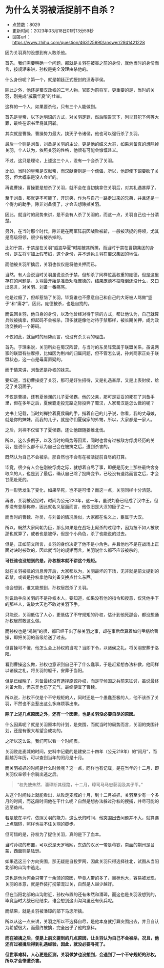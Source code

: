 # 为什么关羽被活捉前不自杀？
- 点赞数：8029
- 更新时间：2023年03月18日01时13分59秒
- 回答url：https://www.zhihu.com/question/463125990/answer/2941421228
<body>
 <p data-pid="ea6NxjpY">因为关羽真的没想到有人敢杀他。</p>
 <p data-pid="6-ZTaArM">首先，我们需要明确一个问题，那就是关羽在被害之前的身份，就他当时的身份而言，按规矩来讲，孙权是完全没理由杀他的。</p>
 <p data-pid="vGCfBVlt">什么身份呢？第一个，就是朝廷正式授封的汉寿亭侯。</p>
 <p data-pid="LjP-rAV9">除此之外，他还是蜀汉政权的二号人物，官职为前将军，更重要的是，当时的关羽，刚完成“威震华夏”的壮举。</p>
 <p data-pid="8MiJ1K-4">这样的一个人，如果要杀他，只有三个人能做到。</p>
 <p data-pid="zVTA1M6b">首先是皇帝，以下达明诏的方式，对关羽定罪，然后昭告天下，列举其犯下何等大罪，最终在诏书里将其问斩。</p>
 <p data-pid="xeRwocxf">其次就是曹操，曹操势力最大，挟天子令诸侯，他也可以强行杀了关羽。</p>
 <p data-pid="h7k9FzZs">最后一个则是刘备，刘备是关羽的主公，更是他的结义大哥，如果刘备真的想除掉关羽，个人认为，依照关羽的性格，他很有可能会慷慨赴义。</p>
 <p data-pid="rRlLNRHD">不过，这只是理论，上述这三个人，没有一个会杀了关羽。</p>
 <p data-pid="nXq_QgSU">比如，当时的皇帝是汉献帝，而汉献帝则是一个傀儡，所以，他即使下诏要砍了关羽，但大概率是没人会听的。</p>
 <p data-pid="e3AqFS-Z">再说曹操，曹操要是想杀了关羽，就不会在当初擒拿住关羽后，对其礼遇甚厚了。</p>
 <p data-pid="ZED5zHeb">至于刘备，那就更不可能了，开玩笑，作为与自己一路走过来的兄弟，并且还是一个得力的助手，除非刘备傻了，才会去想除掉关羽。</p>
 <p data-pid="QWrX3OGD">因此，就当时的局势来讲，是不会有人杀了关羽的，而这一点，关羽自己也十分清楚。</p>
 <p data-pid="jdw60h2O">另外，在当时那个时代，除非是在两军阵前因战败被斩，一般被活捉的将领，尤其是高级将领，很少有被杀掉的。</p>
 <p data-pid="39dmbWLs">比如于禁，于禁是在关羽“威震华夏”时期被其所擒，而当时于禁在曹魏集团的身份，是左将军加上假节钺，这个身份，并不逊色关羽在蜀汉集团的地位。</p>
 <p data-pid="JapiUir7">而他被关羽所擒后，关羽也仅仅是将他关押而已。</p>
 <p data-pid="25QXmIx6">当然，有人会说当时关羽虽说没杀于禁，但却杀了同样位高权重的庞德，但是这里存在的问题是，关羽最开始是准备劝降庞德的，结果庞德不投降倒还没什么，又口出恶言，对关羽、刘备一番痛骂。</p>
 <p data-pid="W140tNsI">他是过瘾了，但却惹恼了关羽，毕竟谁也不愿意自己和自己的大哥被人骂做“竖子”和“庸才”，因此，庞德被杀，也是自找的。</p>
 <p data-pid="gzkNVmvr">而说回关羽，他自身的身份，以及他曾经对待于禁的方式，都让他认为，自己就算兵败被擒拿，但起码不会被杀，顶多就是像他对待于禁那样，被长期关押，成为政治交换的一个筹码。</p>
 <p data-pid="04Pnnpyu">不仅如此，就当时的局势而言，也没有杀关羽的理由。</p>
 <p data-pid="s5pm17Vn">首先，于理来说，关羽所处在蜀汉阵营，与当时的东吴阵营属于联盟关系，虽说两家的联盟有些摩擦，比如因为荆州的归属问题，但不管怎么说，孙刘两家正处于联盟状态，这一点是毋庸置疑的。</p>
 <p data-pid="BbKdLGcY">而于情来讲，刘备还是孙权的妹夫。</p>
 <p data-pid="QRAmpIUp">要知道，当初曹操捉了关羽，那可是好生招待，又是礼遇甚厚，又是上表封侯，给足了关羽面子。</p>
 <p data-pid="gn9_pYZD">不仅是曹操，还有夏侯渊的儿子夏侯霸，他的父亲，那可是妥妥的死在了刘备手里，但在多年之后，夏侯霸走投无路之际投奔了蜀汉，人家蜀汉是怎么做的呢？</p>
 <p data-pid="x0x9DHkT">史书上记载，当时刘禅拉着夏侯霸的手，指着自己的儿子说，你看，我的丈母娘，就是你的妹妹，而我的儿子，就是你们夏侯家的外甥，所以，大家都是一家人。</p>
 <p data-pid="Wlw8TQL8">之后，刘禅不仅留下了夏侯霸，还让他跟随姜维北伐。</p>
 <p data-pid="kIgx0LKv">所以，这么多例子，以及当时的局势等因素，同时也曾有过被敌方俘虏经历的关羽，是说什么都不认为自己会在被擒之后，遭到杀害的。</p>
 <p data-pid="LgqXLvkS">既然认为自己不会被杀，那自然也不会有在被活捉前自尽的打算。</p>
 <p data-pid="cTZ2LBBZ">毕竟，很少有人会在刚被俘虏之际，就想着自尽了事，即便是历史上那些最终舍身取义的人，也是到了最后，确认自己除了投降变节，已经没有退路而言之后，才会甘愿赴死的。</p>
 <p data-pid="QEw8PF6p">万一形势发生了变化，如果早死，岂不是可惜？而这一点，关羽同样十分清楚。</p>
 <p data-pid="oZRoQxe0">再者，关羽被活捉时，时间为公元220年，这一年，虽说刘备已经成了汉中王，但却没有登基称帝，因此就名义层面而言，他依旧是大汉的臣子之一。</p>
 <p data-pid="swNwlZfi">而当时的曹魏、孙吴，与刘备的情况类似，大家都在名义上，臣属于大汉。</p>
 <p data-pid="W5iowoLV">所以，既然大家同朝为臣，那么如果是在战场上厮杀的过程中，因为技不如人被砍那也就算了，或者也是被俘，但是个小角色，杀了也能说的过去。</p>
 <p data-pid="o_hWzVRR">但是，正如前文所言，关羽的身份决定了他不是小角色，并且他也不是在战场上正面对决时被砍的，因此就当时的规矩而言，关羽说什么都不应该被杀的。</p>
 <p data-pid="uvOnPvcZ"><b>可任谁也没想到的是，孙权根本就不讲这个规矩。</b></p>
 <p data-pid="B0nH4WPg">就在关羽被擒的消息传开后，大家都以为，关羽最坏的下场，无非就是前文提到的软禁，或者是孙权拿他和刘备交换点什么东西。</p>
 <p data-pid="qMjOeER6">谁会想到，谁又能想到，孙权居然杀了关羽。</p>
 <p data-pid="21nPl1zt">别说动手杀关羽的不是孙权本人，要知道，如果没有他的指令和授意，仅凭他手下的那些人，说破大天也不敢对关羽下手。</p>
 <p data-pid="bJhSI1wN">只能说，关羽低估了人心，更低估了不守规矩的孙权，估计到他死那会，都没想通孙权居然敢这么做。</p>
 <p data-pid="WaTQfhEn">而孙权也是“鸡贼”的很，都已经干出了杀关羽之事，却在事后盘算着如何甩锅给曹操，即把关羽的首级给送了过去。</p>
 <p data-pid="PRBLGAKO">但曹操可不傻，他怎么会上孙权的当呢？当即下令，以诸侯之礼，将关羽安葬于洛阳。</p>
 <p data-pid="QVr6CfWR">看到曹操这么做，孙权也意识到自己干了什么蠢事，于是赶紧想办法补救，他同样以诸侯之礼，将关羽的躯干，安葬于当阳。</p>
 <p data-pid="7hPt44H2">但是已经晚了，刘备最终没有选择原谅孙权，而是举倾国之兵前来征讨，虽说最终刘备大败，但东吴也伤了元气，最终便宜了曹魏。</p>
 <p data-pid="904X4hr-">所以说，孙权不仅是个不守规矩的人，同时还是一个愚蠢至极的人，他不该杀了关羽，不然也不会惹出这么多麻烦事出来。</p>
 <p data-pid="yLeIhC9X"><b>除了上述几点原因之外，还有一个因素，也是关羽没必要自尽的原因。</b></p>
 <p data-pid="EDxRgVZ0">什么因素呢？就是关羽原本的计划，是突围，而就当时的局势而言，关羽的突围计划，还是有很大希望会成功的。</p>
 <p data-pid="sbjB9C3f">之所以这么说，我们可以看一个时间表。</p>
 <p data-pid="gIQ3NlIO">关羽败走麦城的时间，史料中记载的是建安二十四年（公元219年）的“闰月”，而翻越万年历，可以查到当年的闰月是十月。</p>
 <p data-pid="gWJCc0qi">而关羽被抓的时间是什么时候呢？这一点，同样也有记载，是在当年的十二月，即关羽仅率领十余骑出逃之后。</p>
 <blockquote data-pid="l7N80KIh">
  “权先使朱然、潘璋断其径路，十二月，璋司马马忠获羽及其子平。”
 </blockquote>
 <p data-pid="LWDv6cEP">从这个时间线上就能看出，从败走麦城的十月，到十二月被抓，关羽至少有一个多月的时间，而这段时间他在干什么呢？自然是想办法躲过孙权的搜捕，并尽可能的逃至益州。</p>
 <p data-pid="WVmniBEB">若是放在平时，依照关羽的能力，这么长的时间，他突围出去问题并不大，就算遇上点阻碍，照样也拦不住关羽的脚步。</p>
 <p data-pid="IUbdKW1O">但可惜的是，孙权为了捉住关羽，真的是下了血本。</p>
 <p data-pid="epMZSshf">当时孙权的布置，可以说是天罗地网，东边的汉水一带是蒋钦，南面的荆州是吕蒙，西面则是陆逊。</p>
 <p data-pid="T4Ko0efH">如果选这三个方向突围，那无疑是自投罗网，因此关羽只得选择往北，试图从当阳北部的山沟中逃走。</p>
 <p data-pid="1J3g7vuB">这也是他为何会只带了十余骑的原因，毕竟人带的多了，目标也大，容易被发现，关羽的本意，就是乔装打扮蒙混过关，自然是人越少越好。</p>
 <p data-pid="E0NB_MqM">但在当阳北部的山沟附近，孙权布置的还有朱然和潘璋，而这也是关羽没想到的，毕竟当时大战已经结束，谁会想到这山沟沟里还有伏兵呢。</p>
 <p data-pid="ODnM0jjX">而结果，就是关羽被潘璋的部下马忠所擒。</p>
 <p data-pid="UyzTeVUV">所以从这一点来讲，关羽之所以不选择自尽，是他本身就打算突围出去，并且自认为希望很大，而最终被擒，完全出乎了他的意料。</p>
 <p data-pid="gJ8Fc-EG"><b>而在被擒之后，便是上前文提到的几点原因，让关羽认为自己不会被杀，况且，他还有过被擒后得到礼遇经验，因此，就没必要寻死了。</b></p>
 <p data-pid="IGefgjhP"><b>但世事难料，人心更是叵测，关羽做梦也没想到，会遇到了一个不守规矩的孙权，所以才会惨遭杀害。</b></p>
 <p></p>
</body>